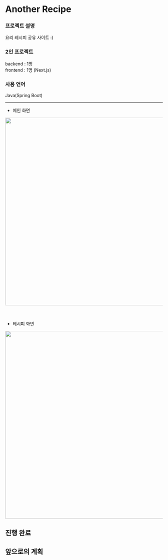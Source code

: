 # Another Recipe

### 프로젝트 설명
요리 레시피 공유 사이트 :)

### 2인 프로젝트
backend : 1명
<br>
frontend : 1명 (Next.js)

### 사용 언어
Java(Spring Boot) 

---

- 메인 화면
<img src="https://github.com/user-attachments/assets/2eaa7e52-4e11-4438-89e5-00316022927f" width="600" height="600" />

<br>
<br>
<br>

- 레시피 화면
<img src="https://github.com/user-attachments/assets/d8aafc50-3639-49ff-b5f6-ed625f981823" width="600" height="600" />

## 진행 완료

## 앞으로의 계획
